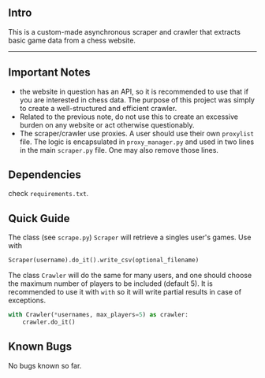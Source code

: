 ## Intro
This is a custom-made asynchronous scraper and crawler that extracts basic game data from a chess website.
_________

## Important Notes
- the website in question has an API, so it is recommended to use that if you are interested in chess data. The purpose of this project was simply to create a well-structured and efficient crawler.
- Related to the previous note, do not use this to create an excessive burden on any website or act otherwise questionably.
- The scraper/crawler use proxies. A user should use their own `proxylist` file. The logic is encapsulated in `proxy_manager.py` and used in two lines in the main `scraper.py` file. One may also remove those lines.

## Dependencies
check `requirements.txt`.

## Quick Guide
The class (see `scrape.py`) `Scraper` will retrieve a singles user's games. Use with
```python
Scraper(username).do_it().write_csv(optional_filename)
```
The class `Crawler` will do the same for many users, and one should choose the maximum number of players to be included (default 5). It is recommended to use it with `with` so it will write partial results in case of exceptions.
```python
with Crawler(*usernames, max_players=5) as crawler:
    crawler.do_it()
```

## Known Bugs
No bugs known so far.